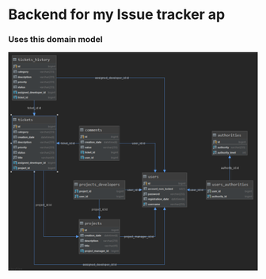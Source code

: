 <h1>Backend for my Issue tracker ap</h1>
<h3>Uses this domain model</h3>
<img src="./domain-moddel-min.png" alt="image not available">

